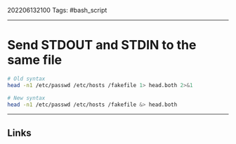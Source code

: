 202206132100
Tags: #bash_script

---

# Send STDOUT and STDIN to the same file

```bash
# Old syntax
head -n1 /etc/passwd /etc/hosts /fakefile 1> head.both 2>&1

# New syntax
head -n1 /etc/passwd /etc/hosts /fakefile &> head.both
```

---
## Links